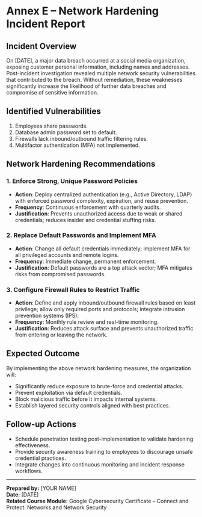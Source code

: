# Annex E – Network Hardening Incident Report

## Incident Overview
On [DATE], a major data breach occurred at a social media organization, exposing customer personal information, including names and addresses. Post-incident investigation revealed multiple network security vulnerabilities that contributed to the breach. Without remediation, these weaknesses significantly increase the likelihood of further data breaches and compromise of sensitive information.

## Identified Vulnerabilities
1. Employees share passwords.
2. Database admin password set to default.
3. Firewalls lack inbound/outbound traffic filtering rules.
4. Multifactor authentication (MFA) not implemented.

## Network Hardening Recommendations

### 1. Enforce Strong, Unique Password Policies
- **Action**: Deploy centralized authentication (e.g., Active Directory, LDAP) with enforced password complexity, expiration, and reuse prevention.
- **Frequency**: Continuous enforcement with quarterly audits.
- **Justification**: Prevents unauthorized access due to weak or shared credentials; reduces insider and credential stuffing risks.

### 2. Replace Default Passwords and Implement MFA
- **Action**: Change all default credentials immediately; implement MFA for all privileged accounts and remote logins.
- **Frequency**: Immediate change, permanent enforcement.
- **Justification**: Default passwords are a top attack vector; MFA mitigates risks from compromised passwords.

### 3. Configure Firewall Rules to Restrict Traffic
- **Action**: Define and apply inbound/outbound firewall rules based on least privilege; allow only required ports and protocols; integrate intrusion prevention systems (IPS).
- **Frequency**: Monthly rule review and real-time monitoring.
- **Justification**: Reduces attack surface and prevents unauthorized traffic from entering or leaving the network.

## Expected Outcome
By implementing the above network hardening measures, the organization will:
- Significantly reduce exposure to brute-force and credential attacks.
- Prevent exploitation via default credentials.
- Block malicious traffic before it impacts internal systems.
- Establish layered security controls aligned with best practices.

## Follow-up Actions
- Schedule penetration testing post-implementation to validate hardening effectiveness.
- Provide security awareness training to employees to discourage unsafe credential practices.
- Integrate changes into continuous monitoring and incident response workflows.

---
**Prepared by:** [YOUR NAME]  
**Date:** [DATE]  
**Related Course Module:** Google Cybersecurity Certificate – Connect and Protect: Networks and Network Security
